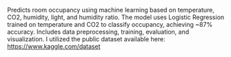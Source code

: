 Predicts room occupancy using machine learning based on temperature, CO2, humidity, light, and humidity ratio. The model uses Logistic Regression trained on temperature and CO2 to classify occupancy, achieving ~87% accuracy. Includes data preprocessing, training, evaluation, and visualization. I utilized the public dataset available here: https://www.kaggle.com/dataset
